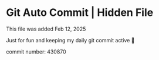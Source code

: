 # Git Auto Commit | Hidden File

This file was added Feb 12, 2025

Just for fun and keeping my daily git commit active 🤪

commit number: 430870
